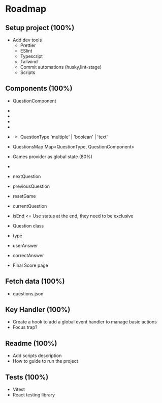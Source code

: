# Roadmap

## Setup project (100%)

- Add dev tools
  - Prettier
  - ESlint
  - Typescript
  - Tailwind
  - Commit automations (husky,lint-stage)
  - Scripts

## Components (100%)

- QuestionComponent
  <MultipleQuestion />
- <BooleanQuestion />
- <TextQuestion />
- <QuestionContainer>
- <QuestionCounter>
- <Pager>

  - QuestionType 'multiple' | 'boolean' | 'text'

- QuestionsMap
  Map<QuestionType, QuestionComponent>

- Games provider as global state (80%)

- <GameProvider />
- nextQuestion
- previousQuestion
- resetGame
- currentQuestion
- isEnd <= Use status at the end, they need to be exclusive

- Question class

- type
- userAnswer
- correctAnswer

- Final Score page

## Fetch data (100%)

- questions.json

## Key Handler (100%)

- Create a hook to add a global event handler to manage basic actions
- Focus trap?

## Readme (100%)

- Add scripts description
- How to guide to run the project

## Tests (100%)

- Vitest
- React testing library
